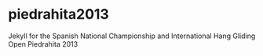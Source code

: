 piedrahita2013
==============

Jekyll for the Spanish National Championship and International Hang Gliding Open Piedrahita 2013
